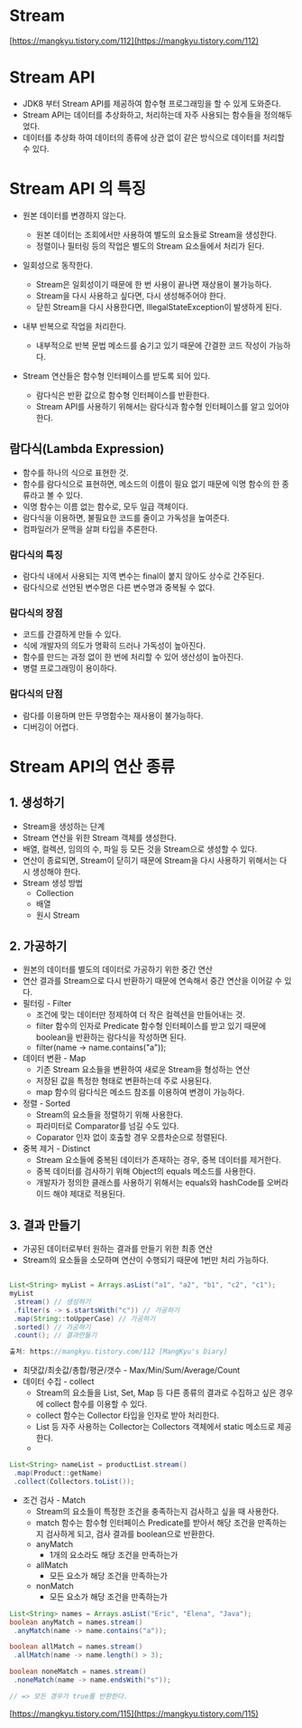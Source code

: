 # Stream

[https://mangkyu.tistory.com/112](https://mangkyu.tistory.com/112)

# Stream API

- JDK8 부터 Stream API를 제공하여 함수형 프로그래밍을 할 수 있게 도와준다.
- Stream API는 데이터를 추상화하고, 처리하는데 자주 사용되는 함수들을 정의해두었다.
- 데이터를 추상화 하여 데이터의 종류에 상관 없이 같은 방식으로 데이터를 처리할 수 있다.

# Stream API 의 특징

- 원본 데이터를 변경하지 않는다.
    - 원본 데이터는 조회에서만 사용하여 별도의 요소들로 Stream을 생성한다.
    - 정렬이나 필터링 등의 작업은 별도의 Stream 요소들에서 처리가 된다.
- 일회성으로 동작한다.
    - Stream은 일회성이기 때문에 한 번 사용이 끝나면 재상용이 불가능하다.
    - Stream을 다시 사용하고 싶다면, 다시 생성해주어야 한다.
    - 닫힌 Stream을 다시 사용한다면, IllegalStateException이 발생하게 된다.
- 내부 반복으로 작업을 처리한다.
    - 내부적으로 반복 문법 메소드를 숨기고 있기 때문에 간결한 코드 작성이 가능하다.

- Stream 연산들은 함수형 인터페이스를 받도록 되어 있다.
    - 람다식은 반환 값으로 함수형 인터페이스를 반환한다.
    - Stream API를 사용하기 위해서는 람다식과 함수형 인터페이스를 알고 있어야 한다.

## 람다식(Lambda Expression)

- 함수를 하나의 식으로 표현한 것.
- 함수를 람다식으로 표현하면, 메소드의 이름이 필요 없기 때문에 익명 함수의 한 종류라고 볼 수 있다.
- 익명 함수는 이름 없는 함수로, 모두 일급 객체이다.
- 람다식을 이용하면, 불필요한 코드를 줄이고 가독성을 높여준다.
- 컴파일러가 문맥을 살펴 타입을 추론한다.

### 람다식의 특징

- 람다식 내에서 사용되는 지역 변수는 final이 붙지 않아도 상수로 간주된다.
- 람다식으로 선언된 변수명은 다른 변수명과 중복될 수 없다.

### 람다식의 장점

- 코드를 간결하게 만들 수 있다.
- 식에 개발자의 의도가 명확히 드러나 가독성이 높아진다.
- 함수를 만드는 과정 없이 한 번에 처리할 수 있어 생산성이 높아진다.
- 병렬 프로그래밍이 용이하다.

### 람다식의 단점

- 람다를 이용하며 만든 무명함수는 재사용이 불가능하다.
- 디버깅이 어렵다.

# Stream API의 연산 종류

## 1. 생성하기

- Stream을 생성하는 단계
- Stream 연산을 위한 Stream 객체를 생성한다.
- 배열, 컬렉션, 임의의 수, 파일 등 모든 것을 Stream으로 생성할 수 있다.
- 연산이 종료되면, Stream이 닫히기 때문에 Stream을 다시 사용하기 위해서는 다시 생성해야 한다.
- Stream 생성 방법
    - Collection
    - 배열
    - 원시 Stream

## 2. 가공하기

- 원본의 데이터를 별도의 데이터로 가공하기 위한 중간 연산
- 연산 결과를 Stream으로 다시 반환하기 때문에 연속해서 중간 연산을 이어갈 수 있다.
- 필터링 - Filter
    - 조건에 맞는 데이터만 정제하여 더 작은 컬렉션을 만들어내는 것.
    - filter 함수의 인자로 Predicate 함수형 인터페이스를 받고 있기 때문에 boolean을 반환하는 람다식을 작성하면 된다.
    - filter(name -> name.contains("a"));
- 데이터 변환 - Map
    - 기존 Stream 요소들을 변환하여 새로운 Stream을 형성하는 연산
    - 저장된 값을 특정한 형태로 변환하는데 주로 사용된다.
    - map 함수의 람다식은 메소드 참조를 이용하여 변경이 가능하다.
- 정렬 - Sorted
    - Stream의 요소들을 정렬하기 위해 사용한다.
    - 파라미터로 Comparator를 넘길 수도 있다.
    - Coparator 인자 없이 호출할 경우 오름차순으로 정렬된다.
- 중복 제거 - Distinct
    - Stream 요소들에 중복된 데이터가 존재하는 경우, 중복 데이터를 제거한다.
    - 중복 데이터를 검사하기 위해 Object의 equals 메소드를 사용한다.
    - 개발자가 정의한 클래스를 사용하기 위해서는 equals와 hashCode를 오버라이드 해야 제대로 적용된다.

## 3. 결과 만들기

- 가공된 데이터로부터 원하는 결과를 만들기 위한 최종 연산
- Stream의 요소들을 소모하며 연산이 수행되기 때문에 1번만 처리 가능하다.

```java

List<String> myList = Arrays.asList("a1", "a2", "b1", "c2", "c1"); 
myList
 .stream() // 생성하기
 .filter(s -> s.startsWith("c")) // 가공하기
 .map(String::toUpperCase) // 가공하기
 .sorted() // 가공하기
 .count(); // 결과만들기

출처: https://mangkyu.tistory.com/112 [MangKyu's Diary]
```

- 최댓값/최솟값/총합/평균/갯수 - Max/Min/Sum/Average/Count
- 데이터 수집 - collect
    - Stream의 요소들을 List, Set, Map 등 다른 종류의 결과로 수집하고 싶은 경우에 collect 함수를 이용할 수 있다.
    - collect 함수는 Collector 타입을 인자로 받아 처리한다.
    - List 등 자주 사용하는 Collector는 Collectors 객체에서 static 메소드로 제공한다.
    - 

```java
List<String> nameList = productList.stream()
 .map(Product::getName)
 .collect(Collectors.toList());

```

- 조건 검사 - Match
    - Stream의 요소들이 특정한 조건을 충족하는지 검사하고 싶을 때 사용한다.
    - match 함수는 함수형 인터페이스 Predicate를 받아서 해당 조건을 만족하는지 검사하게 되고, 검사 결과를 boolean으로 반환한다.
    - anyMatch
        - 1개의 요소라도 해당 조건을 만족하는가
    - allMatch
        - 모든 요소가 해당 조건을 만족하는가
    - nonMatch
        - 모든 요소가 해당 조건을 만족하는가

```java
List<String> names = Arrays.asList("Eric", "Elena", "Java"); 
boolean anyMatch = names.stream()
 .anyMatch(name -> name.contains("a")); 

boolean allMatch = names.stream()
 .allMatch(name -> name.length() > 3); 

boolean noneMatch = names.stream()
 .noneMatch(name -> name.endsWith("s"));

// => 모든 경우가 true를 반환한다.
```

[https://mangkyu.tistory.com/115](https://mangkyu.tistory.com/115)